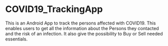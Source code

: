 # COVID19_TrackingApp
This is an Android App to track the persons affected with COVID19. This enables users to get all the information about the Persons they contacted and the risk of an infection. It also give the possibility to Buy or Sell needed essentials. 
